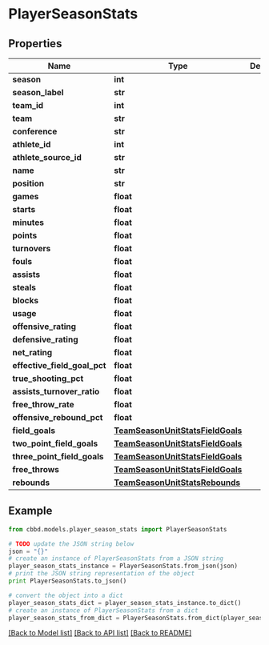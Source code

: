 # PlayerSeasonStats


## Properties
Name | Type | Description | Notes
------------ | ------------- | ------------- | -------------
**season** | **int** |  | 
**season_label** | **str** |  | 
**team_id** | **int** |  | 
**team** | **str** |  | 
**conference** | **str** |  | 
**athlete_id** | **int** |  | 
**athlete_source_id** | **str** |  | 
**name** | **str** |  | 
**position** | **str** |  | 
**games** | **float** |  | 
**starts** | **float** |  | 
**minutes** | **float** |  | 
**points** | **float** |  | 
**turnovers** | **float** |  | 
**fouls** | **float** |  | 
**assists** | **float** |  | 
**steals** | **float** |  | 
**blocks** | **float** |  | 
**usage** | **float** |  | 
**offensive_rating** | **float** |  | 
**defensive_rating** | **float** |  | 
**net_rating** | **float** |  | 
**effective_field_goal_pct** | **float** |  | 
**true_shooting_pct** | **float** |  | 
**assists_turnover_ratio** | **float** |  | 
**free_throw_rate** | **float** |  | 
**offensive_rebound_pct** | **float** |  | 
**field_goals** | [**TeamSeasonUnitStatsFieldGoals**](TeamSeasonUnitStatsFieldGoals.md) |  | 
**two_point_field_goals** | [**TeamSeasonUnitStatsFieldGoals**](TeamSeasonUnitStatsFieldGoals.md) |  | 
**three_point_field_goals** | [**TeamSeasonUnitStatsFieldGoals**](TeamSeasonUnitStatsFieldGoals.md) |  | 
**free_throws** | [**TeamSeasonUnitStatsFieldGoals**](TeamSeasonUnitStatsFieldGoals.md) |  | 
**rebounds** | [**TeamSeasonUnitStatsRebounds**](TeamSeasonUnitStatsRebounds.md) |  | 

## Example

```python
from cbbd.models.player_season_stats import PlayerSeasonStats

# TODO update the JSON string below
json = "{}"
# create an instance of PlayerSeasonStats from a JSON string
player_season_stats_instance = PlayerSeasonStats.from_json(json)
# print the JSON string representation of the object
print PlayerSeasonStats.to_json()

# convert the object into a dict
player_season_stats_dict = player_season_stats_instance.to_dict()
# create an instance of PlayerSeasonStats from a dict
player_season_stats_from_dict = PlayerSeasonStats.from_dict(player_season_stats_dict)
```
[[Back to Model list]](../README.md#documentation-for-models) [[Back to API list]](../README.md#documentation-for-api-endpoints) [[Back to README]](../README.md)


